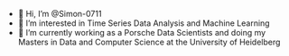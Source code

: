 - 👋 Hi, I’m @Simon-0711
- 👀 I’m interested in Time Series Data Analysis and Machine Learning
- 🌱 I’m currently working as a Porsche Data Scientists and doing my Masters in Data and Computer Science at the University of Heidelberg

<!---
Simon-0711/Simon-0711 is a ✨ special ✨ repository because its `README.md` (this file) appears on your GitHub profile.
You can click the Preview link to take a look at your changes.
--->
